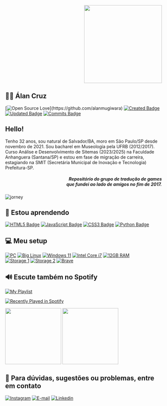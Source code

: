 <!DOCTYPE html>
<html lang="en">
<head>
    <meta charset="UTF-8">
    <meta name="viewport" content="width=device-width, initial-scale=1.0">
</head>
<body>

<a href="https://github.com/jumpmanclubbrasil">
  <img align="right" width="250px" src="https://i.ibb.co/B3RK81T/jump-logo.png">
</a>
<div style="display: inline-block">
 
## 🧑‍💻 Álan Cruz
 
[![Open Source Love](https://badges.frapsoft.com/os/v1/open-source.svg?)](https://github.com/alanmugiwara)
[![Created Badge](https://badges.pufler.dev/created/alanmugiwara/alanmugiwara)](https://github.com/alanmugiwara)
[![Updated Badge](https://badges.pufler.dev/updated/alanmugiwara/alanmugiwara)](https://github.com/alanmugiwara)
[![Commits Badge](https://badges.pufler.dev/commits/monthly/alanmugiwara)](https://github.com/alanmugiwara)
 
## Hello!
Tenho 32 anos, sou natural de Salvador/BA, moro em São Paulo/SP desde novembro de 2021. Sou bacharel em Museologia pela UFRB (2012/2017). Curso Análise e Desenvolvimento de Sitemas (2023/2025) na Faculdade Anhanguera (Santana/SP) e estou em fase de migração de carreira, estagiando na SMIT (Secretária Municipal de Inovação e Tecnologia) Prefeitura-SP. <h5 align="right">Repositório do grupo de tradução de games<br/>que fundei ao lado de amigos no fim de 2017.</h5>
![jorney](https://i.postimg.cc/FsRTKT4x/jorney.gif)

## 📖 Estou aprendendo
[![HTML5 Badge](https://img.shields.io/badge/html5-%23E34F26.svg?style=for-the-badge&logo=html5&logoColor=white)]()
[![JavaScript Badge](https://img.shields.io/badge/javascript-%23323330.svg?style=for-the-badge&logo=javascript&logoColor=%23F7DF1E)]()
[![CSS3 Badge](https://img.shields.io/badge/css3-%231572B6.svg?style=for-the-badge&logo=css3&logoColor=white)]()
[![Python Badge](https://img.shields.io/badge/python-%23323330.svg?style=for-the-badge&logo=python&logoColor=ffdd54)]()
</br>

## 💻 Meu setup

[![PC](https://img.shields.io/badge/Lenovo%20-330S%2015IKB-%238A2BE2.svg?&style=flat-square&logo=Laptop&ogoColor=white)](https://support.lenovo.com/us/pt/solutions/pd500198)
[![Big Linux](https://img.shields.io/badge/Big%20Linux-KDE-%238A2BE2.svg?&style=flat-square&logo=ubuntu&logoColor=white)](https://www.biglinux.com.br)
[![Windows 11](https://img.shields.io/badge/Windows%2011-22H2-%238A2BE2.svg?&style=flat-square&logo=windows&logoColor=white)](https://ghostclouds.xyz/wp/w11-22h2-22621)
[![Intel Core i7](https://img.shields.io/badge/Intel-Core%20i7%208th%20%20Gen-%238A2BE2.svg?&style=flat-square&logo=l&logoColor=white)](https://www.intel.com.br/content/www/br/pt/products/sku/122589/intel-core-i78550u-processor-8m-cache-up-to-4-00-ghz/specifications.html)
[![12GB RAM](https://img.shields.io/badge/RAM%20DDR4-12GB-%238A2BE2.svg?&style=flat-square&logoColor=white)](https://github.com/alanmugiwara/alanmugiwara)<br/>
[![Storage 1](https://img.shields.io/badge/SSD%201TB-NVMe-%238A2BE2.svg?&style=flat-square&logoColor=white)](https://walramelec.com/)
[![Storage 2](https://img.shields.io/badge/SSD%201TB-SATA-%238A2BE2.svg?&style=flat-square&logoColor=white)](https://www.xray-disk.com/)
[![Brave](https://img.shields.io/badge/Browser-Brave-%238A2BE2.svg?&style=flat-square&logo=Brave&logoColor=white)](https://brave.com/pt-br/)

## 🔊 Escute também no Spotify

[![My Playlist](https://img.shields.io/badge/Minha%20Playlist%20Garage%20Rock-%231DB954.svg?&style=flat-square&logo=spotify&logoColor=white)](https://open.spotify.com/playlist/4kL0kA3lIKKjaq06u0SOGm)

[![Recently Played in Spotify](https://spotify-recently-played-readme.vercel.app/api?user=31azx3lfr7765tkvcyw4l6ow36ri)](https://open.spotify.com/user/31azx3lfr7765tkvcyw4l6ow36ri)


<img loading="lazy" height="180em" src="https://github-readme-stats.vercel.app/api/top-langs/?username=alanmugiwara&layout=compact&langs_count=7&theme=dracula"/>
<img loading="lazy" height="180em" src="https://github-readme-stats.vercel.app/api?username=alanmugiwara&show_icons=true&theme=dracula&include_all_commits=true&count_private=true"/>


## 🔎 Para dúvidas, sugestões ou problemas, entre em contato

<a href="https://instagram.com/alanmugiwaras" target="_blank"><img loading="lazy" src="https://img.shields.io/badge/-Instagram-%23E4405F?style=for-the-badge&logo=instagram&logoColor=white" alt="Instagram"></a>
<a href="mailto:alanufrb@gmail.com"><img loading="lazy" src="https://img.shields.io/badge/Gmail-D14836?style=for-the-badge&logo=gmail&logoColor=white" alt="E-mail"></a>
<a href="https://linkedin.com/in/alansilvadacruz" target="_blank"><img loading="lazy" src="https://img.shields.io/badge/-LinkedIn-%230077B5?style=for-the-badge&logo=linkedin&logoColor=white" alt="Linkedin"></a>

 
</body>
</html>

